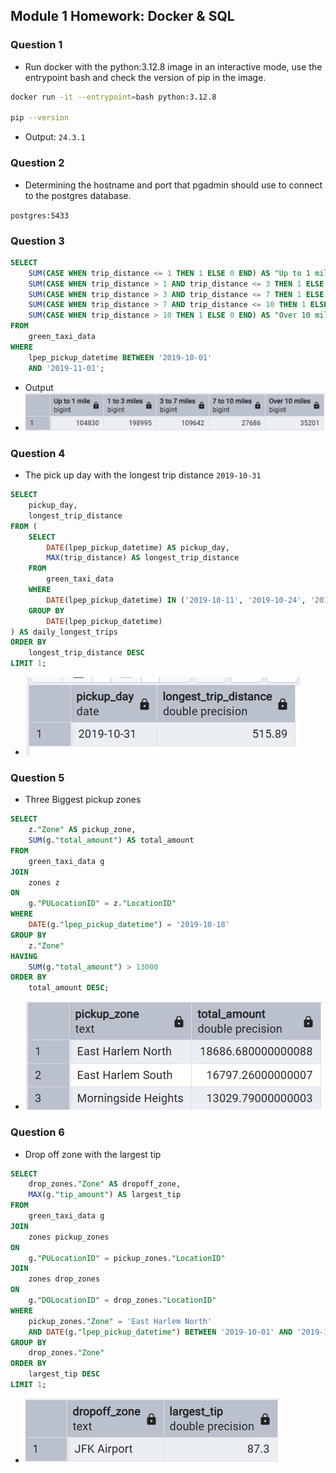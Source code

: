 ## Module 1 Homework: Docker & SQL
### Question 1
- Run docker with the python:3.12.8 image in an interactive mode, use the entrypoint bash and check the version of pip in the image.

```bash
docker run -it --entrypoint=bash python:3.12.8 

pip --version
```
- Output: `24.3.1`

### Question 2
- Determining  the hostname and port that pgadmin should use to connect to the postgres database.

`postgres:5433`

### Question 3
```sql
SELECT 
    SUM(CASE WHEN trip_distance <= 1 THEN 1 ELSE 0 END) AS "Up to 1 mile",
    SUM(CASE WHEN trip_distance > 1 AND trip_distance <= 3 THEN 1 ELSE 0 END) AS "1 to 3 miles",
    SUM(CASE WHEN trip_distance > 3 AND trip_distance <= 7 THEN 1 ELSE 0 END) AS "3 to 7 miles",
    SUM(CASE WHEN trip_distance > 7 AND trip_distance <= 10 THEN 1 ELSE 0 END) AS "7 to 10 miles",
    SUM(CASE WHEN trip_distance > 10 THEN 1 ELSE 0 END) AS "Over 10 miles"
FROM 
    green_taxi_data
WHERE 
    lpep_pickup_datetime BETWEEN '2019-10-01' 
    AND '2019-11-01';
```
- Output 
- ![segementation count](images/image.png)

### Question 4
 - The pick up day with the longest trip distance
 `2019-10-31`
```sql
SELECT 
    pickup_day,
    longest_trip_distance
FROM (
    SELECT 
        DATE(lpep_pickup_datetime) AS pickup_day,
        MAX(trip_distance) AS longest_trip_distance
    FROM 
        green_taxi_data
    WHERE 
        DATE(lpep_pickup_datetime) IN ('2019-10-11', '2019-10-24', '2019-10-26', '2019-10-31')
    GROUP BY 
        DATE(lpep_pickup_datetime)
) AS daily_longest_trips
ORDER BY 
    longest_trip_distance DESC
LIMIT 1;

```
- ![pickup day](<images/image copy.png>)

### Question 5
- Three Biggest pickup zones

```sql
SELECT 
    z."Zone" AS pickup_zone,
    SUM(g."total_amount") AS total_amount
FROM 
    green_taxi_data g
JOIN 
    zones z
ON 
    g."PULocationID" = z."LocationID"
WHERE 
    DATE(g."lpep_pickup_datetime") = '2019-10-18'
GROUP BY 
    z."Zone"
HAVING 
    SUM(g."total_amount") > 13000
ORDER BY 
    total_amount DESC;
```

- ![biggest pickup zones](<images/image copy 3.png>)

### Question 6
- Drop off zone with the largest tip
```sql
SELECT 
    drop_zones."Zone" AS dropoff_zone,
    MAX(g."tip_amount") AS largest_tip
FROM 
    green_taxi_data g
JOIN 
    zones pickup_zones
ON 
    g."PULocationID" = pickup_zones."LocationID"
JOIN 
    zones drop_zones
ON 
    g."DOLocationID" = drop_zones."LocationID"
WHERE 
    pickup_zones."Zone" = 'East Harlem North'
    AND DATE(g."lpep_pickup_datetime") BETWEEN '2019-10-01' AND '2019-10-31'
GROUP BY 
    drop_zones."Zone"
ORDER BY 
    largest_tip DESC
LIMIT 1;
```
- ![largest tip](<images/image copy 4.png>)